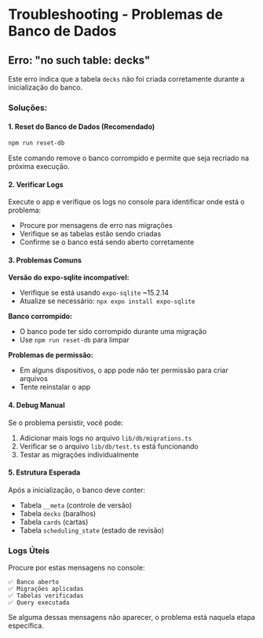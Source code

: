 # Troubleshooting - Problemas de Banco de Dados

## Erro: "no such table: decks"

Este erro indica que a tabela `decks` não foi criada corretamente durante a inicialização do banco.

### Soluções:

#### 1. Reset do Banco de Dados (Recomendado)

```bash
npm run reset-db
```

Este comando remove o banco corrompido e permite que seja recriado na próxima execução.

#### 2. Verificar Logs

Execute o app e verifique os logs no console para identificar onde está o problema:

- Procure por mensagens de erro nas migrações
- Verifique se as tabelas estão sendo criadas
- Confirme se o banco está sendo aberto corretamente

#### 3. Problemas Comuns

**Versão do expo-sqlite incompatível:**

- Verifique se está usando `expo-sqlite` ~15.2.14
- Atualize se necessário: `npx expo install expo-sqlite`

**Banco corrompido:**

- O banco pode ter sido corrompido durante uma migração
- Use `npm run reset-db` para limpar

**Problemas de permissão:**

- Em alguns dispositivos, o app pode não ter permissão para criar arquivos
- Tente reinstalar o app

#### 4. Debug Manual

Se o problema persistir, você pode:

1. Adicionar mais logs no arquivo `lib/db/migrations.ts`
2. Verificar se o arquivo `lib/db/test.ts` está funcionando
3. Testar as migrações individualmente

#### 5. Estrutura Esperada

Após a inicialização, o banco deve conter:

- Tabela `__meta` (controle de versão)
- Tabela `decks` (baralhos)
- Tabela `cards` (cartas)
- Tabela `scheduling_state` (estado de revisão)

### Logs Úteis

Procure por estas mensagens no console:

```
✅ Banco aberto
✅ Migrações aplicadas
✅ Tabelas verificadas
✅ Query executada
```

Se alguma dessas mensagens não aparecer, o problema está naquela etapa específica.
